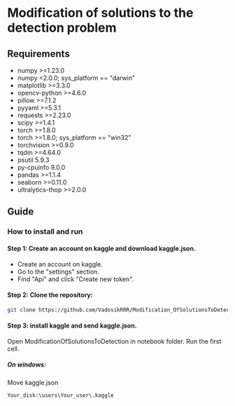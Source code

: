 # Modification of solutions to the detection problem

## Requirements

- numpy               >=1.23.0
- numpy               <2.0.0; sys_platform == "darwin"
- matplotlib          >=3.3.0
- opencv-python       >=4.6.0
- pillow              >=7.1.2
- pyyaml              >=5.3.1
- requests            >=2.23.0
- scipy               >=1.4.1
- torch               >=1.8.0
- torch               >=1.8.0; sys_platform == "win32"
- torchvision         >=0.9.0
- tqdm                >=4.64.0
- psutil              5.9.3
- py-cpuinfo          9.0.0
- pandas              >=1.1.4
- seaborn             >=0.11.0
- ultralytics-thop    >=2.0.0

## Guide

### How to install and run

#### Step 1: Create an account on kaggle and download kaggle.json.
- Create an account on kaggle.
- Go to the "settings" section.
- Find "Api" and click "Create new token".

#### Step 2: Clone the repository:

```bash
git clone https://github.com/VadosikRRR/Modification_OfSolutionsToDetection.git
```

#### Step 3: install kaggle and send kaggle.json.
Open ModificationOfSolutionsToDetection in notebook folder.
Run the first cell.
##### On windows:
Move kaggle.json
```
Your_disk:\users\Your_user\.kaggle
```

